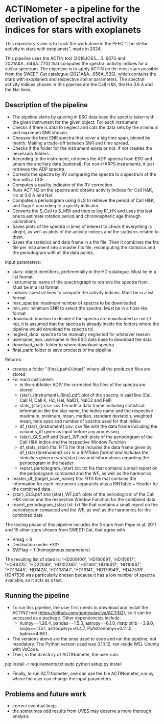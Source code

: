 # ACTINometer - a pipeline for the derivation of spectral activity indices for stars with exoplanets

This repository's aim is to track the work done in the PEEC "The stellar activity in stars with exoplanets", made in 2024.

This pipeline uses the ACTIN tool (2018JOSS....3..667G and 2021A&A...646A..77G) that computes the spectral activity indices for a stellar spectrum. The objective is to apply ACTIN on the most stars possible from the SWEET-Cat catalogue (2021A&A...656A..53S), which contains the stars with exoplanets and respective stellar parameters. The spectral activity indices chosen in this pipeline are the CaII H&K, the H$\alpha$ 0.6 A and the NaI lines.

## Description of the pipeline

- The pipeline starts by quering in ESO data base the spectra taken with the given instrument for the given object.
For each instrument:
- Checks if there is data to neglect and cuts the data sets by the minimum and maximum SNR chosen.
- Chooses the best SNR spectra that cover a big time span, binned by month. Making a trade-off between SNR and time spread.
- Checks if the folder for the instrument exists or not. If not creates the necessary folders.
- According to the instrument, retrieves the ADP spectra from ESO and untars the ancillary data (optional). For non-HARPS instruments, it just retrieves the ADP spectra.
- Corrects the spectra by RV comparing the spectra to a spectrum of the Sun with a CCF.
- Computes a quality indicator of the RV correction.
- Runs ACTIN2 on the spectra and obtains activity indices for CaII H&K, H$\alpha$ at 0.6 A and NaI.
- Computes a periodogram using GLS to retrieve the period of CaII H&K, and flags it according to a quality indicator.
- Converts the S_CaII to S_MW and then to log R'_HK and uses this last one to estimate rotation period and chromospheric age through calibrations
- Saves plots of the spectra in lines of interest to check if everything is alright, as well as plots of the activity indices and the statistics related to them.
- Saves the statistics and data frame in a fits file.
Then it combines the fits file per instrument into a master fits file, recomputing the statistics and the periodogram with all the data points.

Input parameters:
- stars: object identifiers, preferentially in the HD catalogue. Must be in a list format
- instruments: name of the spectrograph to retrieve the spectra from. Must be in a list format
- indices: spectral lines to compute the activity indices. Must be in a list format
- max_spectra: maximum number of spectra to be downloaded
- min_snr: minimum SNR to select the spectra. Must be in a float-like format
- download: boolean to decide if the spectra are downloaded or not (if not, it is assumed that the spectra is already inside the folders where 
the pipeline would download the spectra to)
- neglect_data: spectra to be manually neglected for whatever reason
- username_eso: username in the ESO data base to download the data
- download_path: folder to where download spectra
- final_path: folder to save products of the pipeline
  
Returns:
- creates a folder "{final_path}/{star}" where all the produced files are stored
- For each instrument:
    - in the subfolder ADP/ the corrected fits files of the spectra are stored
    - {star}\_{instrument}\_{line}.pdf: plot of the spectra in said line (CaI, CaII H, CaII K, H$\alpha$, HeI, NaID1, NaID2 and FeII)
    - stats_{star}.csv: csv file with a data frame including statistical information like the star name, the indice name and the respective maximum, minimum, mean, median, 
    standard deviation, weighted mean, time span and number of spectra used for that indice
    - df_{star}_{instrument}.csv: csv file with the data frame including the columns_df given as input before any processing
    - {star}\_GLS.pdf and {star}_WF.pdf: plots of the periodogram of the CaII H&K indice and the respective Window Function
    - df_stats\_{star}.fits: FITS file that includes the data frame given by df_{star}_{instrument}.csv in a BINTable format and includes the statistics given in stats_{star}.csv
    and informations regarding the periodogram in the header
    - report\_periodogram\_{star}.txt: txt file that contains a small report on the periodogram computed and the WF, as well as the harmonics
- master_df_{target_save_name}.fits: FITS file that contains the information for each instrument separately plus a BINTable + Header for the combined data
- {star}\_GLS.pdf and {star}\_WF.pdf: plots of the periodogram of the CaII H&K indice and the respective Window Function for the combined data
- report_periodogram\_{star}.txt: txt file that contains a small report on the periodogram computed and the WF, as well as the harmonics for the combined data

The testing phase of this pipeline includes the 3 stars from Pepe et al. 2011 and 15 other stars chosen from SWEET-Cat, that agree with
- Vmag < 8
- Declination under +30º
- SWFlag = 1 (homogeneus parameters)

The resulting list of stars is: 'HD209100', 'HD160691', 'HD115617', 'HD46375', 'HD22049', 'HD102365', 'HD1461','HD16417', 'HD10647', 'HD13445', 'HD142A', 'HD108147', 'HD16141', 'HD179949', 'HD47536'.
HD47536 was particularly chosen because it has a low number of spectra available, so it acts as a test.

## Running the pipeline

- To run this pipeline, the user first needs to download and install the ACTIN2 tool (https://github.com/gomesdasilva/ACTIN2), so it can be accessed as a package. Other dependencies include:
  - numpy==1.26.4, pandas==1.5.3, astropy==6.1.0, matplotlib==3.9.0, scipy==1.13.1, astroquery==0.4.7, PyAstronomy==0.21.0, tqdm==4.66.1.
- The versions above are the ones used to code and run the pipeline, not mandatory. The Python version used was 3.10.12, ran inside WSL Ubuntu with VsCode.
- Then, in the directory of ACTINometer, the user runs
  
pip install -r requirements.txt
sudo python setup.py install

- Finally, to run ACTINometer, one can use the file ACTINometer_run.py, where the user can change the input parameters.

## Problems and future work

- correct eventual bugs
- the sometimes odd results from UVES may deserve a more thorough analysis
